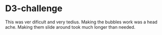 # D3-challenge
This was ver dificult and very tedius. Making the bubbles work was a head ache.
Making them slide around took much longer than needed.
